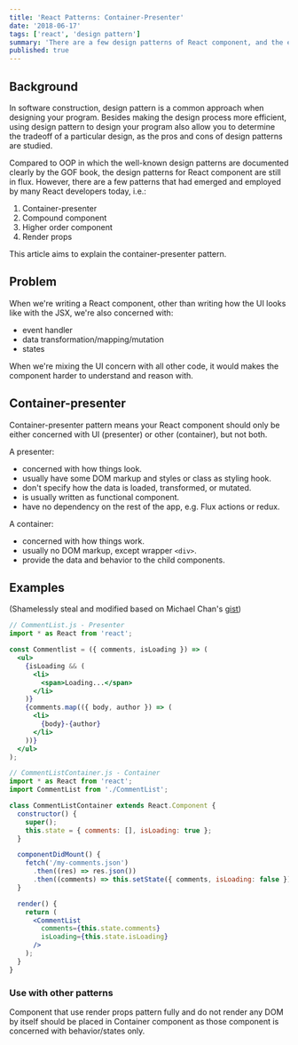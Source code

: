 ```yaml
---
title: 'React Patterns: Container-Presenter'
date: '2018-06-17'
tags: ['react', 'design pattern']
summary: 'There are a few design patterns of React component, and the easiest one is the Component-Presenter pattern, which is actually to separate mapping/states/transformation from the rendered content'
published: true
---
```


## Background

In software construction, design pattern is a common approach when designing your program. Besides making the design process more efficient, using design pattern to design your program also allow you to determine the tradeoff of a particular design, as the pros and cons of design patterns are studied.

Compared to OOP in which the well-known design patterns are documented clearly by the GOF book, the design patterns for React component are still in flux. However, there are a few patterns that had emerged and employed by many React developers today, i.e.:

1.  Container-presenter
2.  Compound component
3.  Higher order component
4.  Render props

This article aims to explain the container-presenter pattern.

## Problem

When we're writing a React component, other than writing how the UI looks like with the JSX, we're also concerned with:

- event handler
- data transformation/mapping/mutation
- states

When we're mixing the UI concern with all other code, it would makes the component harder to understand and reason with.

## Container-presenter

Container-presenter pattern means your React component should only be either concerned with UI (presenter) or other (container), but not both.

A presenter:

- concerned with how things look.
- usually have some DOM markup and styles or class as styling hook.
- don't specify how the data is loaded, transformed, or mutated.
- is usually written as functional component.
- have no dependency on the rest of the app, e.g. Flux actions or redux.

A container:

- concerned with how things work.
- usually no DOM markup, except wrapper `<div>`.
- provide the data and behavior to the child components.

## Examples

(Shamelessly steal and modified based on Michael Chan's [gist][gist])

```jsx
// CommentList.js - Presenter
import * as React from 'react';

const Commentlist = ({ comments, isLoading }) => (
  <ul>
    {isLoading && (
      <li>
        <span>Loading...</span>
      </li>
    )}
    {comments.map(({ body, author }) => (
      <li>
        {body}-{author}
      </li>
    ))}
  </ul>
);
```

```jsx
// CommentListContainer.js - Container
import * as React from 'react';
import CommentList from './CommentList';

class CommentListContainer extends React.Component {
  constructor() {
    super();
    this.state = { comments: [], isLoading: true };
  }

  componentDidMount() {
    fetch('/my-comments.json')
      .then((res) => res.json())
      .then((comments) => this.setState({ comments, isLoading: false }));
  }

  render() {
    return (
      <CommentList
        comments={this.state.comments}
        isLoading={this.state.isLoading}
      />
    );
  }
}
```

### Use with other patterns

Component that use render props pattern fully and do not render any DOM by itself should be placed in Container component as those component is concerned with behavior/states only.

[gist]: https://gist.github.com/chantastic/fc9e3853464dffdb1e3c
